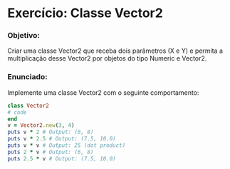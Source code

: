 # Exercício: Classe Vector2
### Objetivo:
Criar uma classe Vector2 que receba dois parâmetros (X e
Y) e permita a multiplicação desse Vector2 por objetos do
tipo Numeric e Vector2.

### Enunciado:
Implemente uma classe Vector2 com o seguinte
comportamento:
```ruby
class Vector2
# code
end
v = Vector2.new(3, 4)
puts v * 2 # Output: (6, 8)
puts v * 2.5 # Output: (7.5, 10.0)
puts v * v # Output: 25 (dot product)
puts 2 * v # Output: (6, 8)
puts 2.5 * v # Output: (7.5, 10.0)
```
